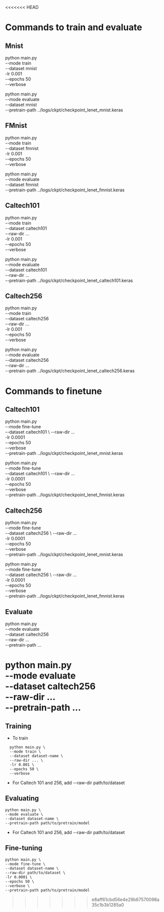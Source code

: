 <<<<<<< HEAD
# Commands to train and evaluate
## Mnist
python main.py \
--mode train \
--dataset mnist \
-lr 0.001 \
--epochs 50 \
--verbose

python main.py \
--mode evaluate \
--dataset mnist \
--pretrain-path ../logs/ckpt/checkpoint_lenet_mnist.keras

## FMnist
python main.py \
--mode train \
--dataset fmnist \
-lr 0.001 \
--epochs 50 \
--verbose

python main.py \
--mode evaluate \
--dataset fmnist \
--pretrain-path ../logs/ckpt/checkpoint_lenet_fmnist.keras

## Caltech101
python main.py \
--mode train \
--dataset caltech101 \
--raw-dir ... \
-lr 0.001 \
--epochs 50 \
--verbose

python main.py \
--mode evaluate \
--dataset caltech101 \
--raw-dir ... \
--pretrain-path ../logs/ckpt/checkpoint_lenet_caltech101.keras

## Caltech256
python main.py \
--mode train \
--dataset caltech256 \
--raw-dir ... \
-lr 0.001 \
--epochs 50 \
--verbose

python main.py \
--mode evaluate \
--dataset caltech256 \
--raw-dir ... \
--pretrain-path ../logs/ckpt/checkpoint_lenet_caltech256.keras

# Commands to finetune
## Caltech101
python main.py \
--mode fine-tune \
--dataset caltech101 \ 
--raw-dir ... \
-lr 0.0001 \
--epochs 50 \
--verbose \
--pretrain-path ../logs/ckpt/checkpoint_lenet_mnist.keras

python main.py \
--mode fine-tune \
--dataset caltech101 \ 
--raw-dir ... \
-lr 0.0001 \
--epochs 50 \
--verbose \
--pretrain-path ../logs/ckpt/checkpoint_lenet_fmnist.keras

## Caltech256
python main.py \
--mode fine-tune \
--dataset caltech256 \ 
--raw-dir ... \
-lr 0.0001 \
--epochs 50 \
--verbose \
--pretrain-path ../logs/ckpt/checkpoint_lenet_mnist.keras

python main.py \
--mode fine-tune \
--dataset caltech256 \ 
--raw-dir ... \
-lr 0.0001 \
--epochs 50 \
--verbose \
--pretrain-path ../logs/ckpt/checkpoint_lenet_fmnist.keras


## Evaluate
python main.py \
--mode evaluate \
--dataset caltech256 \
--raw-dir ... \
--pretrain-path ...

python main.py \
--mode evaluate \
--dataset caltech256 \
--raw-dir ... \
--pretrain-path ...
=======
## Training
* To train
```Console
  python main.py \
  --mode train \
  --dataset dataset-name \
  --raw-dir ... \
  -lr 0.001 \
  --epochs 50 \
  --verbose
```
* For Caltech 101 and 256, add --raw-dir path/to/dataset

## Evaluating
```Console
python main.py \
--mode evaluate \
--dataset dataset-name \
--pretrain-path path/to/pretrain/model
```
* For Caltech 101 and 256, add --raw-dir path/to/dataset

## Fine-tuning
```Console
python main.py \
--mode fine-tune \
--dataset dataset-name \
--raw-dir path/to/dataset \
-lr 0.0001 \
--epochs 50 \
--verbose \
--pretrain-path path/to/pretrain/model 
```
>>>>>>> e8aff61cbd56e4e29b67570098a35c1b3b1285a0
